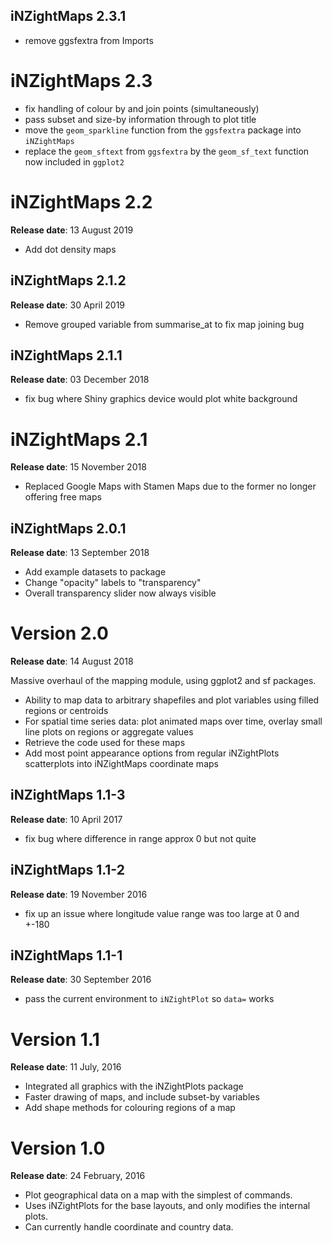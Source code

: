 ## iNZightMaps 2.3.1

- remove ggsfextra from Imports

# iNZightMaps 2.3

- fix handling of colour by and join points (simultaneously)
- pass subset and size-by information through to plot title
- move the `geom_sparkline` function from the `ggsfextra` package into `iNZightMaps`
- replace the `geom_sftext` from `ggsfextra` by the `geom_sf_text` function now included in `ggplot2`

# iNZightMaps 2.2

**Release date**: 13 August 2019

- Add dot density maps

## iNZightMaps 2.1.2

**Release date**: 30 April 2019

- Remove grouped variable from summarise_at to fix map joining bug

## iNZightMaps 2.1.1

**Release date**: 03 December 2018

- fix bug where Shiny graphics device would plot white background

# iNZightMaps 2.1

**Release date**: 15 November 2018

- Replaced Google Maps with Stamen Maps due to the former no longer offering free maps

## iNZightMaps 2.0.1

**Release date**: 13 September 2018

- Add example datasets to package
- Change "opacity" labels to "transparency"
- Overall transparency slider now always visible

# Version 2.0

**Release date**: 14 August 2018

Massive overhaul of the mapping module, using ggplot2 and sf packages.

- Ability to map data to arbitrary shapefiles and plot variables using filled regions or centroids
- For spatial time series data: plot animated maps over time, overlay small line plots on regions or aggregate values
- Retrieve the code used for these maps
- Add most point appearance options from regular iNZightPlots scatterplots into iNZightMaps coordinate maps

## iNZightMaps 1.1-3

**Release date**: 10 April 2017

- fix bug where difference in range approx 0 but not quite

## iNZightMaps 1.1-2

**Release date**: 19 November 2016

- fix up an issue where longitude value range was too large at 0 and +-180

## iNZightMaps 1.1-1

**Release date**: 30 September 2016

- pass the current environment to `iNZightPlot` so `data=` works

# Version 1.1

**Release date**: 11 July, 2016

- Integrated all graphics with the iNZightPlots package
- Faster drawing of maps, and include subset-by variables
- Add shape methods for colouring regions of a map

# Version 1.0

**Release date**: 24 February, 2016

- Plot geographical data on a map with the simplest of commands.
- Uses iNZightPlots for the base layouts, and only modifies the internal plots.
- Can currently handle coordinate and country data.
